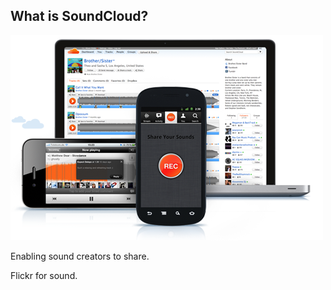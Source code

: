 ## What is SoundCloud?

![SoundCloud](/vendor/images/soundcloud_home.png)

Enabling sound creators to share.

Flickr for sound.
